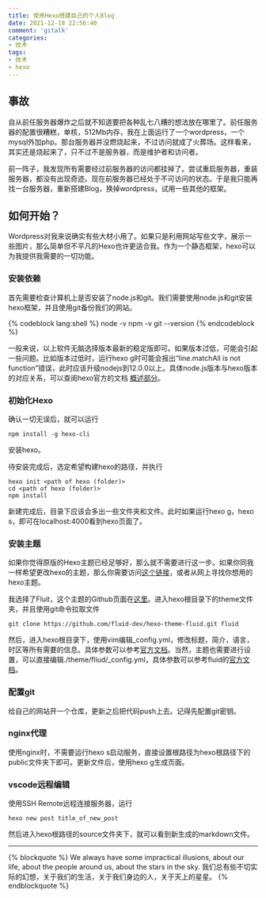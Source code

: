 ```yaml
---
title: 使用Hexo搭建自己的个人Blog
date: 2021-12-18 22:56:40
comment: 'gitalk'
categories:
- 技术
tags: 
- 技术
- hexo
---
```


## 事故

自从前任服务器爆炸之后就不知道要把各种乱七八糟的想法放在哪里了。前任服务器的配置很糟糕，单核，512Mb内存，我在上面运行了一个wordpress，一个mysql外加php。那台服务器并没燃烧起来，不过访问就成了火葬场。这样看来，其实还是烧起来了，只不过不是服务器，而是维护者和访问者。

前一阵子，我发现所有需要经过前服务器的访问都挂掉了。尝试重启服务器，重装服务器，都没有出现奇迹。现在前服务器已经处于不可访问的状态。于是我只能再找一台服务器，重新搭建Blog，换掉wordpress，试用一些其他的框架。

## 如何开始？

Wordpress对我来说确实有些大材小用了。如果只是利用网站写些文字，展示一些图片，那么简单但不平凡的Hexo也许更适合我。作为一个静态框架，hexo可以为我提供我需要的一切功能。

### 安装依赖

首先需要检查计算机上是否安装了node.js和git。我们需要使用node.js和git安装hexo框架，并且使用git备份我们的网站。

{% codeblock lang:shell %}
node -v
npm -v
git --version
{% endcodeblock %}

一般来说，以上软件无脑选择版本最新的稳定版即可。如果版本过低，可能会引起一些问题。比如版本过低时，运行hexo g时可能会报出“line.matchAll is not function”错误，此时应该升级nodejs到12.0.0以上。具体node.js版本与hexo版本的对应关系，可以查阅hexo官方的文档 [概述部分](https://hexo.io/zh-cn/docs/)。

### 初始化Hexo

确认一切无误后，就可以运行

```shell
npm install -g hexo-cli
```

安装hexo。

待安装完成后，选定希望构建hexo的路径，并执行

```
hexo init <path of hexo (folder)>
cd <path of hexo (folder)>
npm install
```

新建完成后，目录下应该会多出一些文件夹和文件。此时如果运行hexo g，hexo s，即可在localhost:4000看到hexo页面了。

### 安装主题

如果你觉得原版的Hexo主题已经足够好，那么就不需要进行这一步。如果你同我一样希望更改hexo的主题，那么你需要访问[这个链接](https://hexo.io/themes/)，或者从网上寻找你想用的hexo主题。

我选择了Fluit，这个主题的Github页面在[这里](https://github.com/fluid-dev/hexo-theme-fluid)。进入hexo根目录下的theme文件夹，并且使用git命令拉取文件

```shell
git clone https://github.com/fluid-dev/hexo-theme-fluid.git fluid
```

然后，进入hexo根目录下，使用vim编辑_config.yml，修改标题，简介，语言，时区等所有需要的信息。具体参数可以参考[官方文档](https://hexo.io/zh-cn/docs/configuration)。当然，主题也需要进行设置，可以直接编辑./theme/fliud/_config.yml，具体参数可以参考fluid的[官方文档](https://fluid-dev.github.io/hexo-fluid-docs/guide/#%E5%85%B3%E4%BA%8E%E6%8C%87%E5%8D%97)。

### 配置git

给自己的网站开一个仓库，更新之后把代码push上去。记得先配置git密钥。

### nginx代理

使用nginx时，不需要运行hexo s启动服务，直接设置根路径为hexo根路径下的public文件夹下即可。更新文件后，使用hexo g生成页面。

### vscode远程编辑

使用SSH Remote远程连接服务器，运行

```shell
hexo new post title_of_new_post
```

然后进入hexo根路径的source文件夹下，就可以看到新生成的markdown文件。

---
{% blockquote %}
We always have some impractical illusions, about our life, about the people around us, about the stars in the sky.
我们总有些不切实际的幻想，关于我们的生活，关于我们身边的人，关于天上的星星。
{% endblockquote %}